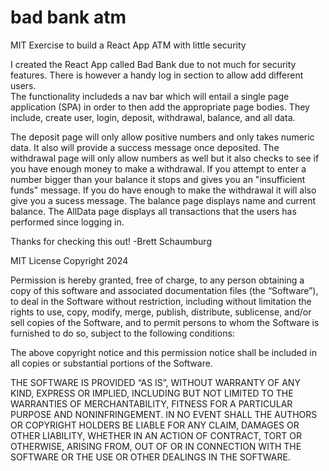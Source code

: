 # bad bank atm
 MIT Exercise to build a React App ATM with little security

I created the React App called Bad Bank due to not much for security features.  There is however a handy log in section to allow add different users.  
The functionality includeds a nav bar which will entail a single page application (SPA) in order to then add the appropriate page bodies.  They include, create user, login, deposit, withdrawal, balance, and all data.

The deposit page will only allow positive numbers and only takes numeric data.  It also will provide a success message once deposited.
The withdrawal page will only allow numbers as well but it also checks to see if you have enough money to make a withdrawal.  If you attempt to enter a number bigger than your balance it stops and gives you an "insufficient funds" message.  If you do have enough to make the withdrawal it will also give you a sucess message.
The balance page displays name and current balance.
The AllData page displays all transactions that the users has performed since logging in.

Thanks for checking this out!
-Brett Schaumburg

MIT License Copyright 2024

Permission is hereby granted, free of charge, to any person obtaining a copy of this software and associated documentation files (the “Software”), to deal in the Software without restriction, including without limitation the rights to use, copy, modify, merge, publish, distribute, sublicense, and/or sell copies of the Software, and to permit persons to whom the Software is furnished to do so, subject to the following conditions:

The above copyright notice and this permission notice shall be included in all copies or substantial portions of the Software.

THE SOFTWARE IS PROVIDED “AS IS”, WITHOUT WARRANTY OF ANY KIND, EXPRESS OR IMPLIED, INCLUDING BUT NOT LIMITED TO THE WARRANTIES OF MERCHANTABILITY, FITNESS FOR A PARTICULAR PURPOSE AND NONINFRINGEMENT. IN NO EVENT SHALL THE AUTHORS OR COPYRIGHT HOLDERS BE LIABLE FOR ANY CLAIM, DAMAGES OR OTHER LIABILITY, WHETHER IN AN ACTION OF CONTRACT, TORT OR OTHERWISE, ARISING FROM, OUT OF OR IN CONNECTION WITH THE SOFTWARE OR THE USE OR OTHER DEALINGS IN THE SOFTWARE.

